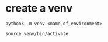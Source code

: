 

# create a venv

```
python3 -m venv <name_of_environment>
```

```
source venv/bin/activate

```


